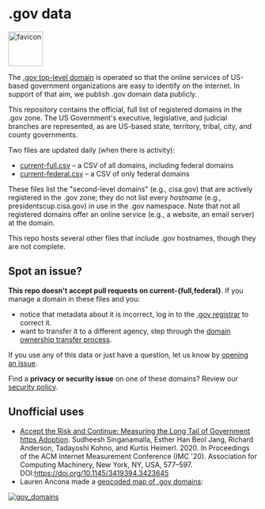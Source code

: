 # .gov data
<img width="70" alt="favicon" src="https://user-images.githubusercontent.com/603901/149229443-26d6a916-5806-4ee8-80ba-57812f77004b.png">

The [.gov top-level domain](https://home.dotgov.gov) is operated so that the online services of US-based government organizations are easy to identify on the internet. In support of that aim, we publish .gov domain data publicly.

This repository contains the official, full list of registered domains in the .gov zone. The US Government's executive, legislative, and judicial branches are represented, as are US-based state, territory, tribal, city, and county governments.

Two files are updated daily (when there is activity):
* [current-full.csv](https://github.com/cisagov/dotgov-data/blob/main/current-full.csv) – a CSV of all domains, including federal domains
* [current-federal.csv](https://github.com/cisagov/dotgov-data/blob/main/current-federal.csv) – a CSV of only federal domains

These files list the "second-level domains" (e.g., cisa.gov) that are actively registered in the .gov zone; they do not list every _hostname_ (e.g., presidentscup.cisa.gov) in use in the .gov namespace. Note that not all registered domains offer an online service (e.g., a website, an email server) at the domain.

This repo hosts several other files that include .gov hostnames, though they are not complete. 

## Spot an issue?

**This repo doesn't accept pull requests on current-{full,federal}**. If you manage a domain in these files and you:
* notice that metadata about it is incorrect, log in to the [.gov registrar](https://domains.dotgov.gov) to correct it.
* want to transfer it to a different agency, step through the [domain ownership transfer process](https://home.dotgov.gov/management/#how-do-i-transfer-my-domain-to-a-different-agency).

If you use any of this data or just have a question, let us know by [opening an issue](https://github.com/cisagov/dotgov-data/issues).

Find a **privacy or security issue** on one of these domains? Review our [security policy](https://github.com/cisagov/dotgov-data/security/policy).

## Unofficial uses

* [Accept the Risk and Continue: Measuring the Long Tail of Government https Adoption](https://sudheesh.info/papers/imc20.pdf). Sudheesh Singanamalla, Esther Han Beol Jang, Richard Anderson, Tadayoshi Kohno, and Kurtis Heimerl. 2020. In Proceedings of the ACM Internet Measurement Conference (IMC '20). Association for Computing Machinery, New York, NY, USA, 577–597. DOI:https://doi.org/10.1145/3419394.3423645
* Lauren Ancona made a [geocoded map of .gov domains](http://laurenancona.com/maps/gov_domains.html):

[![gov_domains](https://cloud.githubusercontent.com/assets/2152151/5627069/ba4185e2-9561-11e4-873a-54d9f480ec3e.jpg)](http://laurenancona.com/maps/gov_domains.html)
